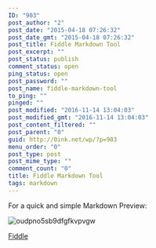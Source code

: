```yaml
---
ID: "903"
post_author: "2"
post_date: "2015-04-18 07:26:32"
post_date_gmt: "2015-04-18 07:26:32"
post_title: Fiddle Markdown Tool
post_excerpt: ""
post_status: publish
comment_status: open
ping_status: open
post_password: ""
post_name: fiddle-markdown-tool
to_ping: ""
pinged: ""
post_modified: "2016-11-14 13:04:03"
post_modified_gmt: "2016-11-14 13:04:03"
post_content_filtered: ""
post_parent: "0"
guid: http://0ink.net/wp/?p=903
menu_order: "0"
post_type: post
post_mime_type: ""
comment_count: "0"
title: Fiddle Markdown Tool
tags: markdown
---
```


For a quick and simple Markdown Preview:

![oudpno5sb9dfgfkvpvgw]({static}/images/2015/oudpno5sb9dfgfkvpvgw.png)

[Fiddle](https://fiddle.md/)

